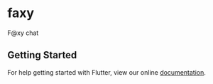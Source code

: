 # faxy

F@xy chat

## Getting Started

For help getting started with Flutter, view our online
[documentation](https://flutter.io/).
